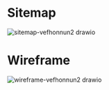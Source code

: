 
# Sitemap
![sitemap-vefhonnun2 drawio](https://github.com/user-attachments/assets/31a64dcf-c3ff-4573-981f-6fedb6935e66)

# Wireframe
![wireframe-vefhonnun2 drawio](https://github.com/user-attachments/assets/e7c2fe2f-396e-4a40-9348-9635a4de7c4d)
